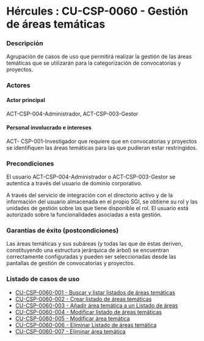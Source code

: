 # Hércules : CU\-CSP\-0060 \- Gestión de áreas temáticas



### Descripción

Agrupación de casos de uso que permitirá realizar la gestión de las áreas temáticas que se utilizarán para la categorización de convocatorias y proyectos.

### Actores

#### Actor principal

 ACT\-CSP\-004\-Administrador, ACT\-CSP\-003\-Gestor

#### Personal involucrado e intereses

ACT\- CSP\-001\-Investigador que requiere que en convocatorias y proyectos se identifiquen las áreas temáticas para las que pudieran estar restringidos.

### Precondiciones

El usuario ACT\-CSP\-004\-Administrador o ACT\-CSP\-003\-Gestor se autentica a través del usuario de dominio corporativo.

A través del servicio de integración con el directorio activo y de la información del usuario almacenada en el propio SGI, se obtiene su rol y las unidades de gestión sobre las que tiene disponible el rol. El usuario está autorizado sobre la funcionalidades asociadas a esta gestión.

### Garantías de éxito (postcondiciones)

Las áreas temáticas y sus subáreas (y todas las que de éstas deriven, constituyendo una estructura jerárquica de árbol) se encuentran correctamente configuradas y pueden ser seleccionadas desde las pantallas de gestión de convocatorias y proyectos.

  


### Listado de casos de uso

  


* [CU\-CSP\-0060\-001 \- Buscar y listar listados de áreas temáticas](/hercules/sgi-sistema-de-gestion-de-investigacion/requisitos-y-analisis-funcional/analisis-funcional-sgi-hercules/csp-modulo-de-convocatorias-ayudas-solicitudes-proyectos-y-contratos-y-grupos-de-investigacion/csp-casos-de-uso/cu-csp-0060-gestion-de-areas-tematicas/cu-csp-0060-001-buscar-y-listar-listados-de-areas-tematicas.md "/hercules/sgi-sistema-de-gestion-de-investigacion/requisitos-y-analisis-funcional/analisis-funcional-sgi-hercules/csp-modulo-de-convocatorias-ayudas-solicitudes-proyectos-y-contratos-y-grupos-de-investigacion/csp-casos-de-uso/cu-csp-0060-gestion-de-areas-tematicas/cu-csp-0060-001-buscar-y-listar-listados-de-areas-tematicas.md")
* [CU\-CSP\-0060\-002 \- Crear listado de áreas temáticas](/hercules/sgi-sistema-de-gestion-de-investigacion/requisitos-y-analisis-funcional/analisis-funcional-sgi-hercules/csp-modulo-de-convocatorias-ayudas-solicitudes-proyectos-y-contratos-y-grupos-de-investigacion/csp-casos-de-uso/cu-csp-0060-gestion-de-areas-tematicas/cu-csp-0060-002-crear-listado-de-areas-tematicas.md "/hercules/sgi-sistema-de-gestion-de-investigacion/requisitos-y-analisis-funcional/analisis-funcional-sgi-hercules/csp-modulo-de-convocatorias-ayudas-solicitudes-proyectos-y-contratos-y-grupos-de-investigacion/csp-casos-de-uso/cu-csp-0060-gestion-de-areas-tematicas/cu-csp-0060-002-crear-listado-de-areas-tematicas.md")
* [CU\-CSP\-0060\-003 \- Añadir área temática a un Listado de áreas](/hercules/sgi-sistema-de-gestion-de-investigacion/requisitos-y-analisis-funcional/analisis-funcional-sgi-hercules/csp-modulo-de-convocatorias-ayudas-solicitudes-proyectos-y-contratos-y-grupos-de-investigacion/csp-casos-de-uso/cu-csp-0060-gestion-de-areas-tematicas/cu-csp-0060-003-anadir-area-tematica-a-un-listado-de-areas.md "/hercules/sgi-sistema-de-gestion-de-investigacion/requisitos-y-analisis-funcional/analisis-funcional-sgi-hercules/csp-modulo-de-convocatorias-ayudas-solicitudes-proyectos-y-contratos-y-grupos-de-investigacion/csp-casos-de-uso/cu-csp-0060-gestion-de-areas-tematicas/cu-csp-0060-003-anadir-area-tematica-a-un-listado-de-areas.md")
* [CU\-CSP\-0060\-004 \- Modificar listado de áreas temáticas](/hercules/sgi-sistema-de-gestion-de-investigacion/requisitos-y-analisis-funcional/analisis-funcional-sgi-hercules/csp-modulo-de-convocatorias-ayudas-solicitudes-proyectos-y-contratos-y-grupos-de-investigacion/csp-casos-de-uso/cu-csp-0060-gestion-de-areas-tematicas/cu-csp-0060-004-modificar-listado-de-areas-tematicas.md "/hercules/sgi-sistema-de-gestion-de-investigacion/requisitos-y-analisis-funcional/analisis-funcional-sgi-hercules/csp-modulo-de-convocatorias-ayudas-solicitudes-proyectos-y-contratos-y-grupos-de-investigacion/csp-casos-de-uso/cu-csp-0060-gestion-de-areas-tematicas/cu-csp-0060-004-modificar-listado-de-areas-tematicas.md")
* [CU\-CSP\-0060\-005 \- Modificar área temática](/hercules/sgi-sistema-de-gestion-de-investigacion/requisitos-y-analisis-funcional/analisis-funcional-sgi-hercules/csp-modulo-de-convocatorias-ayudas-solicitudes-proyectos-y-contratos-y-grupos-de-investigacion/csp-casos-de-uso/cu-csp-0060-gestion-de-areas-tematicas/cu-csp-0060-005-modificar-area-tematica.md "/hercules/sgi-sistema-de-gestion-de-investigacion/requisitos-y-analisis-funcional/analisis-funcional-sgi-hercules/csp-modulo-de-convocatorias-ayudas-solicitudes-proyectos-y-contratos-y-grupos-de-investigacion/csp-casos-de-uso/cu-csp-0060-gestion-de-areas-tematicas/cu-csp-0060-005-modificar-area-tematica.md")
* [CU\-CSP\-0060\-006 \- Eliminar Listado de áreas temática](/hercules/sgi-sistema-de-gestion-de-investigacion/requisitos-y-analisis-funcional/analisis-funcional-sgi-hercules/csp-modulo-de-convocatorias-ayudas-solicitudes-proyectos-y-contratos-y-grupos-de-investigacion/csp-casos-de-uso/cu-csp-0060-gestion-de-areas-tematicas/cu-csp-0060-006-eliminar-listado-de-areas-tematica.md "/hercules/sgi-sistema-de-gestion-de-investigacion/requisitos-y-analisis-funcional/analisis-funcional-sgi-hercules/csp-modulo-de-convocatorias-ayudas-solicitudes-proyectos-y-contratos-y-grupos-de-investigacion/csp-casos-de-uso/cu-csp-0060-gestion-de-areas-tematicas/cu-csp-0060-006-eliminar-listado-de-areas-tematica.md")
* [CU\-CSP\-0060\-007 \- Eliminar área temática](/hercules/sgi-sistema-de-gestion-de-investigacion/requisitos-y-analisis-funcional/analisis-funcional-sgi-hercules/csp-modulo-de-convocatorias-ayudas-solicitudes-proyectos-y-contratos-y-grupos-de-investigacion/csp-casos-de-uso/cu-csp-0060-gestion-de-areas-tematicas/cu-csp-0060-007-eliminar-area-tematica.md "/hercules/sgi-sistema-de-gestion-de-investigacion/requisitos-y-analisis-funcional/analisis-funcional-sgi-hercules/csp-modulo-de-convocatorias-ayudas-solicitudes-proyectos-y-contratos-y-grupos-de-investigacion/csp-casos-de-uso/cu-csp-0060-gestion-de-areas-tematicas/cu-csp-0060-007-eliminar-area-tematica.md")

  


  


  
  
  





